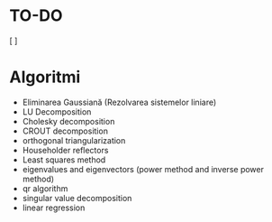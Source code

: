 # TO-DO
[ ] 


# Algoritmi
- Eliminarea Gaussiană (Rezolvarea sistemelor liniare)
- LU Decomposition
- Cholesky decomposition
- CROUT decomposition
- orthogonal triangularization
- Householder reflectors
- Least squares method
- eigenvalues and eigenvectors (power method and inverse power method)
- qr algorithm
- singular value decomposition
- linear regression
